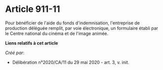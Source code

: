 # Article 911-11

Pour bénéficier de l'aide du fonds d'indemnisation, l'entreprise de production déléguée remplit, par voie électronique, un
formulaire établi par le Centre national du cinéma et de l'image animée.

**Liens relatifs à cet article**

_Créé par_:

  - Délibération n°2020/CA/11 du 29 mai 2020 - art. 3, v. init.
